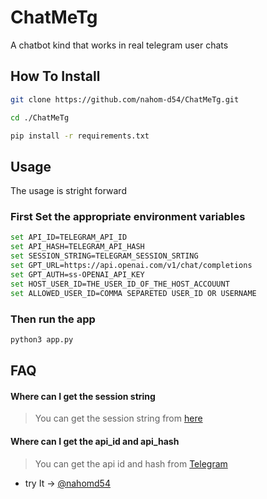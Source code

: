 # ChatMeTg
A chatbot kind that works in real telegram user chats

## How To Install
```bash
git clone https://github.com/nahom-d54/ChatMeTg.git 

cd ./ChatMeTg

pip install -r requirements.txt

```

## Usage

The usage is stright forward

### First Set the appropriate environment variables

```bash
set API_ID=TELEGRAM_API_ID
set API_HASH=TELEGRAM_API_HASH
set SESSION_STRING=TELEGRAM_SESSION_SRTING
set GPT_URL=https://api.openai.com/v1/chat/completions
set GPT_AUTH=ss-OPENAI_API_KEY
set HOST_USER_ID=THE_USER_ID_OF_THE_HOST_ACCOUUNT
set ALLOWED_USER_ID=COMMA SEPARETED USER_ID OR USERNAME
```
### Then run the app
```bash
python3 app.py
```

## FAQ
#### Where can I get the session string
> You can get the session string from [here](https://)

####  Where can I get the api_id and api_hash
> You can get the api id and hash from [Telegram](https://my.telegram.org)

* try It -> [@nahomd54](https://t.me/nahomd54)
